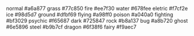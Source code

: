 normal #a6a877
grass #77c850 
fire #ee7f30
water #678fee
eletric #f7cf2e
ice #98d5d7
ground #dfbf69
flying #a98ff0
poison #a040a0
fighting #bf3029
psychic #f65687
dark #725847
rock #b8a137
bug #a8b720
ghost #6e5896
steel #b9b7cf
dragon #6f38f6
fairy #f9aec7